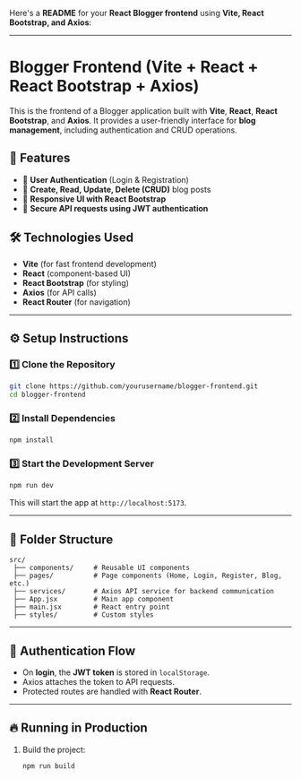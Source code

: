 Here's a **README** for your **React Blogger frontend** using **Vite, React Bootstrap, and Axios**:  

---

# Blogger Frontend (Vite + React + React Bootstrap + Axios)

This is the frontend of a Blogger application built with **Vite**, **React**, **React Bootstrap**, and **Axios**. It provides a user-friendly interface for **blog management**, including authentication and CRUD operations.

## 🚀 Features
- 🔐 **User Authentication** (Login & Registration)  
- 📝 **Create, Read, Update, Delete (CRUD)** blog posts  
- 🎨 **Responsive UI with React Bootstrap**  
- 🔄 **Secure API requests using JWT authentication**  

## 🛠️ Technologies Used
- **Vite** (for fast frontend development)  
- **React** (component-based UI)  
- **React Bootstrap** (for styling)  
- **Axios** (for API calls)  
- **React Router** (for navigation)   

---

## ⚙️ Setup Instructions

### 1️⃣ Clone the Repository
```sh
git clone https://github.com/yourusername/blogger-frontend.git
cd blogger-frontend
```

### 2️⃣ Install Dependencies
```sh
npm install
```


### 3️⃣ Start the Development Server
```sh
npm run dev
```
This will start the app at `http://localhost:5173`.

---

## 📂 Folder Structure
```
src/
 ├── components/     # Reusable UI components
 ├── pages/          # Page components (Home, Login, Register, Blog, etc.)
 ├── services/       # Axios API service for backend communication
 ├── App.jsx         # Main app component
 ├── main.jsx        # React entry point
 ├── styles/         # Custom styles
```

---

## 🔑 Authentication Flow
- On **login**, the **JWT token** is stored in `localStorage`.
- Axios attaches the token to API requests.
- Protected routes are handled with **React Router**.

---

## 🔥 Running in Production
1. Build the project:
   ```sh
   npm run build
   ```
